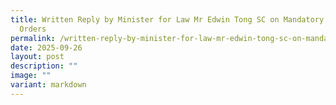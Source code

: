 ```yaml
---
title: Written Reply by Minister for Law Mr Edwin Tong SC on Mandatory Treatment
  Orders
permalink: /written-reply-by-minister-for-law-mr-edwin-tong-sc-on-mandatory-treatment-orders/
date: 2025-09-26
layout: post
description: ""
image: ""
variant: markdown
---
```

